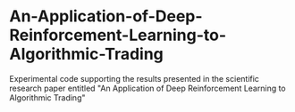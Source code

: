 # An-Application-of-Deep-Reinforcement-Learning-to-Algorithmic-Trading
Experimental code supporting the results presented in the scientific research paper entitled "An Application of Deep Reinforcement Learning to Algorithmic Trading"

